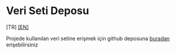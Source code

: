 # Veri Seti Deposu
[TR] [[EN]](/data/readme.md)

Projede kullanılan veri setine erişmek için github deposuna [buradan](https://github.com/SahinMuhammetAbdullah/urldataset) erişebilirsiniz
